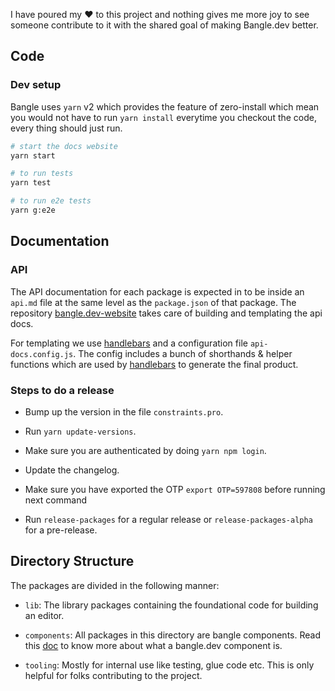 I have poured my :heart: to this project and nothing gives me more joy to see someone contribute to it with the shared goal of making Bangle.dev better.

## Code

### Dev setup

Bangle uses `yarn` v2 which provides the feature of zero-install which mean you would not have to run `yarn install` everytime you checkout the code, every thing should just run.

```sh
# start the docs website
yarn start

# to run tests
yarn test

# to run e2e tests
yarn g:e2e
```

## Documentation

### API

The API documentation for each package is expected in to be inside an `api.md` file at the same level as the `package.json` of that package. The repository [bangle.dev-website](https://github.com/bangle-io/bangle.dev-website) takes care of building and templating the api docs.

For templating we use [handlebars](https://handlebarsjs.com) and a configuration file `api-docs.config.js`. The config includes a bunch of shorthands & helper functions which are used by [handlebars](https://handlebarsjs.com) to generate the final product.

### Steps to do a release

- Bump up the version in the file `constraints.pro`.

- Run `yarn update-versions`.

- Make sure you are authenticated by doing `yarn npm login`.

- Update the changelog.

- Make sure you have exported the OTP `export OTP=597808` before running next command

- Run `release-packages` for a regular release or `release-packages-alpha` for a pre-release.


## Directory Structure

The packages are divided in the following manner:

- `lib`: The library packages containing the foundational code for building an editor.

- `components`: All packages in this directory are bangle components. Read this [doc](https://bangle.dev/docs/api/core/#component) to know more about what a bangle.dev component is.

- `tooling`: Mostly for internal use like testing, glue code etc. This is only helpful for folks contributing to the project.